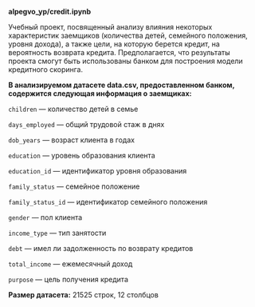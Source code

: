 **alpegvo_yp/credit.ipynb**

Учебный проект, посвященный анализу влияния некоторых характеристик заемщиков (количества детей, семейного положения, уровня дохода), а также цели, на которую берется кредит, на вероятность возврата кредита. Предполагается, что результаты проекта смогут быть использованы банком для построения модели кредитного скоринга.

**В анализируемом датасете data.csv, предоставленном банком, содержится следующая информация о заемщиках:**

`children` — количество детей в семье

`days_employed` — общий трудовой стаж в днях

`dob_years` — возраст клиента в годах

`education` — уровень образования клиента

`education_id` — идентификатор уровня образования

`family_status` — семейное положение

`family_status_id` — идентификатор семейного положения

`gender` — пол клиента

`income_type` — тип занятости

`debt` — имел ли задолженность по возврату кредитов

`total_income` — ежемесячный доход

`purpose` — цель получения кредита

**Размер датасета:** 21525 строк, 12 столбцов



